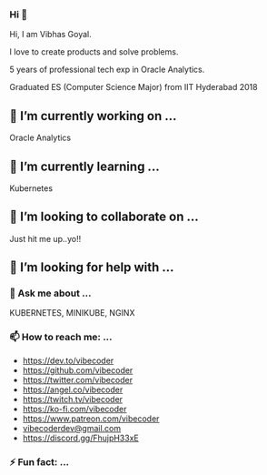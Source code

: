 ### Hi 👋

Hi, I am Vibhas Goyal. 

I love to create products and solve problems.

5 years of professional tech exp in Oracle Analytics. 

Graduated ES (Computer Science Major) from IIT Hyderabad 2018


## 🔭 I’m currently working on ...

Oracle Analytics

## 🌱 I’m currently learning ...

Kubernetes

## 👯 I’m looking to collaborate on ...

Just hit me up..yo!!

## 🤔 I’m looking for help with ...

### 💬 Ask me about ...

KUBERNETES, MINIKUBE, NGINX

### 📫 How to reach me: ...

- https://dev.to/vibecoder
- https://github.com/vibecoder
- https://twitter.com/vibecoder
- https://angel.co/vibecoder
- https://twitch.tv/vibecoder
- https://ko-fi.com/vibecoder
- https://www.patreon.com/vibecoder
- vibecoderdev@gmail.com
- https://discord.gg/FhujpH33xE


### ⚡ Fun fact: ...

